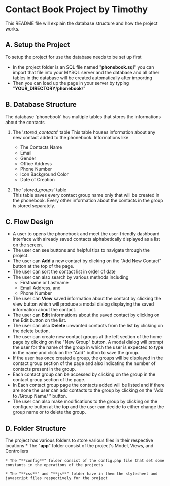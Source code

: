 
# Contact Book Project by Timothy

 This README file will explain the database structure and how the project works.

## A. Setup the Project
To setup the project for use the database needs to be set up first
  * In the project folder is an SQL file named "**phonebook.sql**" you can import that file into your MYSQL server and the database and all other tables in the database will be created automatically after importing
  * Then you can load up the page in your server by typing "**YOUR_DIRECTORY**/**phonebook**/"

## B. Database Structure

 The database 'phonebook' has multiple tables that stores the informations about the contacts 

 1. The '*stored_contacts*' table
    This table houses information about any new contact added to the phonebook.
	Informations like
	- The Contacts Name
	- Email
	- Gender
	- Office Address
	- Phone Number
	- Icon Background Color
	- Date of Creation

 2. The '*stored_groups*' table  
    This table saves every contact group name only that will be created in the phonebook. Every other information about the contacts in the group is stored separately.

## C. Flow Design
   * A user to opens the phonebook and meet the user-friendly dashboard interface with already saved contacts alphabetically displayed as a list on the screen.
   * The user can see buttons and helpful tips to navigate through the project.
   * The user can **Add** a new contact by clicking on the "Add New Contact" button at the top of the page.
   * The user can sort the contact list in order of date
   * The user can also search by various methods including
  		- Firstname or Lastname
  		- Email Address, and
  		- Phone Number
   * The user can **View** saved information about the contact by clicking the view button which will produce a modal dialog displaying the saved information about the contact.
   * The user can **Edit** informations about the saved contact by clicking on the Edit button on the list.
   * The user can also **Delete** unwanted contacts from the list by clicking on the delete button.
   * The user can create new contact groups at the left section of the home page by clicking on the "New Group" button. A modal dialog will prompt the user for the name of the group in which the user is expected to type in the name and click on the "Add" button to save the group.
   * If the user has once created a group, the groups will be displayed in the contact group section of the page and also indicating the number of contacts present in the group.
   * Each contact group can be accessed by clicking on the group in the contact group section of the page.
   * In Each contact group page the contacts added will be listed and if there are none the user can add contacts to the group by clicking on the "Add to /Group Name/ " button.
   * The user can also make modifications to the group by clicking on the configure button at the top and the user can decide to either change the group name or to delete the group.

## D. Folder Structure
The project has various folders to store various files in their respective locations 
	* The "**app**" folder consist of the project's Model, Views, and Controllers

	* The "**config**" folder consist of the config.php file that set some constants in the operations of the projects

	* The "**css**" and "**js**" folder have in them the stylesheet and javascript files respectively for the project




